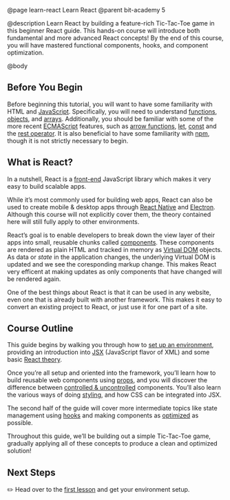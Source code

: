 @page learn-react Learn React
@parent bit-academy 5

@description Learn React by building a feature-rich Tic-Tac-Toe game in this beginner React guide. This hands-on course will introduce both fundamental and more advanced React concepts! By the end of this course, you will have mastered functional components, hooks, and component optimization.

@body

## Before You Begin

Before beginning this tutorial, you will want to have some familiarity with HTML and [JavaScript](https://www.bitovi.com/academy/learn-advanced-javascript.html). Specifically, you will need to understand [functions](https://developer.mozilla.org/en-US/docs/Web/JavaScript/Guide/Functions), [objects](https://developer.mozilla.org/en-US/docs/Web/JavaScript/Reference/Global_Objects/Object), and [arrays](https://developer.mozilla.org/en-US/docs/Web/JavaScript/Reference/Global_Objects/Array). Additionally, you should be familiar with some of the more recent [ECMAScript](https://medium.com/sons-of-javascript/javascript-an-introduction-to-es6-1819d0d89a0f) features, such as [arrow functions](https://developer.mozilla.org/en-US/docs/Web/JavaScript/Reference/Functions/Arrow_functions), [let](https://developer.mozilla.org/en-US/docs/Web/JavaScript/Reference/Statements/let), [const](https://developer.mozilla.org/en-US/docs/Web/JavaScript/Reference/Statements/const) and the [rest operator](https://developer.mozilla.org/en-US/docs/Web/JavaScript/Reference/Functions/rest_parameters). It is also beneficial to have some familiarity with [npm](https://docs.npmjs.com/about-npm/), though it is not strictly necessary to begin.

## What is React?

In a nutshell, React is a [front-end](https://www.coursereport.com/blog/front-end-development-vs-back-end-development-where-to-start) JavaScript library which makes it very easy to build scalable apps.

While it’s most commonly used for building web apps, React can also be used to create mobile & desktop apps through [React Native](https://reactnative.dev/) and [Electron](https://www.electronjs.org/). Although this course will not explicitly cover them, the theory contained here will still fully apply to other environments.

React’s goal is to enable developers to break down the view layer of their apps into small, reusable chunks called [components](https://reactjs.org/docs/components-and-props.html). These components are rendered as plain HTML and tracked in memory as [Virtual DOM](https://reactjs.org/docs/faq-internals.html) objects. As data or _state_ in the application changes, the underlying Virtual DOM is updated and we see the coresponding markup change. This makes React very efficent at making updates as only components that have changed will be rendered again.

One of the best things about React is that it can be used in any website, even one that is already built with another framework. This makes it easy to convert an existing project to React, or just use it for one part of a site.

## Course Outline

This guide begins by walking you through how to [set up an environment](learn-react/setting-up-your-environment.html), providing an introduction into [JSX](learn-react/intro-to-jsx.html) (JavaScript flavor of XML) and some basic [React theory](learn-react/components.html).

Once you’re all setup and oriented into the framework, you’ll learn how to build reusable web components using [props](learn-react/props.html), and you will discover the difference between [controlled & uncontrolled](learn-react/controlled-vs-uncontrolled.html) components. You’ll also learn the various ways of doing [styling](learn-react/styling-in-react.html), and how CSS can be integrated into JSX.

The second half of the guide will cover more intermediate topics like state management using [hooks](learn-react/managing-complex-state.html) and making components as [optimized](learn-react/optimization-hooks.html) as possible.

Throughout this guide, we’ll be building out a simple Tic-Tac-Toe game, gradually applying all of these concepts to produce a clean and optimized solution!

## Next Steps

✏️ Head over to the [first lesson](learn-react/setting-up-your-environment.html) and get your environment setup.
